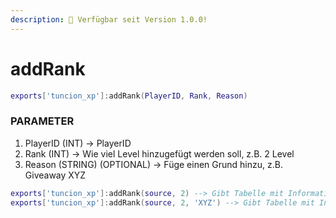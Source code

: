 ```yaml
---
description: 🔧 Verfügbar seit Version 1.0.0!
---
```


# addRank

```lua title="Export-Syntax"
exports['tuncion_xp']:addRank(PlayerID, Rank, Reason)
```

### PARAMETER

1. PlayerID <span className="color-blue">(INT)</span> <span className="color-orange">-> PlayerID</span>
2. Rank <span className="color-blue">(INT)</span> <span className="color-orange">-> Wie viel Level hinzugefügt werden soll, z.B. 2 Level</span>
3. Reason <span className="color-blue">(STRING) (OPTIONAL)</span> <span className="color-orange">-> Füge einen Grund hinzu, z.B. Giveaway XYZ</span>

```lua
exports['tuncion_xp']:addRank(source, 2) --> Gibt Tabelle mit Informationen zurück
exports['tuncion_xp']:addRank(source, 2, 'XYZ') --> Gibt Tabelle mit Informationen zurück
```